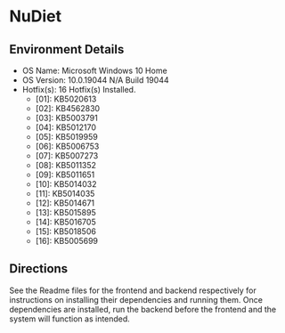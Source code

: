 # NuDiet

## Environment Details
- OS Name: Microsoft Windows 10 Home
- OS Version: 10.0.19044 N/A Build 19044
- Hotfix(s): 16 Hotfix(s) Installed.
  - \[01]: KB5020613
  - \[02]: KB4562830
  - \[03]: KB5003791
  - \[04]: KB5012170
  - \[05]: KB5019959
  - \[06]: KB5006753
  - \[07]: KB5007273
  - \[08]: KB5011352
  - \[09]: KB5011651
  - \[10]: KB5014032
  - \[11]: KB5014035
  - \[12]: KB5014671
  - \[13]: KB5015895
  - \[14]: KB5016705
  - \[15]: KB5018506
  - \[16]: KB5005699

## Directions

See the Readme files for the frontend and backend respectively for instructions on installing their dependencies and running them.
Once dependencies are installed, run the backend before the frontend and the system will function as intended.
